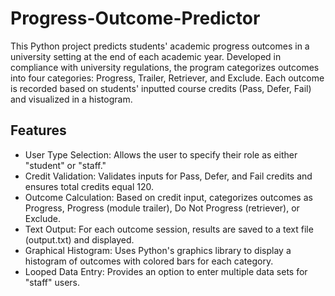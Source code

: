 # Progress-Outcome-Predictor
This Python project predicts students' academic progress outcomes in a university setting at the end of each academic year. Developed in compliance with university regulations, the program categorizes outcomes into four categories: Progress, Trailer, Retriever, and Exclude. Each outcome is recorded based on students' inputted course credits (Pass, Defer, Fail) and visualized in a histogram.

## Features
- User Type Selection: Allows the user to specify their role as either "student" or "staff."
- Credit Validation: Validates inputs for Pass, Defer, and Fail credits and ensures total credits equal 120.
- Outcome Calculation: Based on credit input, categorizes outcomes as Progress, Progress (module trailer), Do Not Progress (retriever), or Exclude.
- Text Output: For each outcome session, results are saved to a text file (output.txt) and displayed.
- Graphical Histogram: Uses Python's graphics library to display a histogram of outcomes with colored bars for each category.
- Looped Data Entry: Provides an option to enter multiple data sets for "staff" users.
